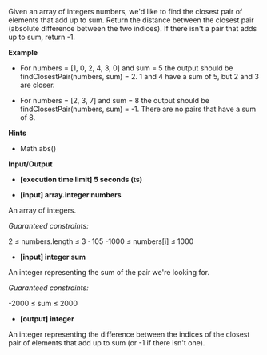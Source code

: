 Given an array of integers numbers, we'd like to find the closest pair of elements that add up to sum. Return the distance between the closest pair (absolute difference between the two indices). If there isn't a pair that adds up to sum, return -1.

**Example**

- For numbers = [1, 0, 2, 4, 3, 0] and sum = 5 the output should be findClosestPair(numbers, sum) = 2. 1 and 4 have a sum of 5, but 2 and 3 are closer.

-   For numbers = [2, 3, 7] and sum = 8 the output should be findClosestPair(numbers, sum) = -1. There are no pairs that have a sum of 8.

**Hints**
-   Math.abs()

**Input/Output**

- **[execution time limit] 5 seconds (ts)**

- **[input] array.integer numbers**

An array of integers.

*Guaranteed constraints:*

2 ≤ numbers.length ≤ 3 · 105
-1000 ≤ numbers[i] ≤ 1000

- **[input] integer sum**

An integer representing the sum of the pair we're looking for.

*Guaranteed constraints:*

-2000 ≤ sum ≤ 2000

- **[output] integer**

An integer representing the difference between the indices of the closest pair of elements that add up to sum (or -1 if there isn't one).
